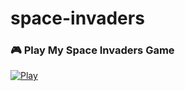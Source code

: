 # space-invaders
### 🎮 Play My Space Invaders Game  
[![Play](https://img.shields.io/badge/Play%20Game-Space%20Invaders-green)](https://yougshree.github.io/space-invaders/)
